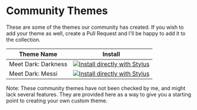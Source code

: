 # Community Themes

These are some of the themes our community has created. If you wish to add your theme as well, create a Pull Request and I'll be happy to add it to the collection. 

| Theme Name | Install |
| --------------- | --------------- |
| Meet Dark: Darkness | [![Install directly with Stylus](https://img.shields.io/badge/Install%20directly%20with-Stylus-00adad.svg)](https://github.com/TheTrio/MeetDark/raw/main/CommunityThemes/Darkness.user.css) |
| Meet Dark: Messi | [![Install directly with Stylus](https://img.shields.io/badge/Install%20directly%20with-Stylus-00adad.svg)](https://github.com/TheTrio/MeetDark/raw/main/CommunityThemes/Messi.user.css) |

Note: These community themes have not been checked by me, and might lack several features. They are provided here as a way to give you a starting point to creating your own custom theme.
